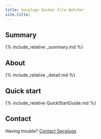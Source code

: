 ```yaml
---
title: Secplugs Docker File Watcher
site.title: 
---
```

## Summary
{% include_relative _summary.md %}

## About
{% include_relative _detail.md %}

## Quick start
{% include_relative QuickStartGuide.md %}

## Contact
Having trouble? [Contact Secplugs ](https://secplugs.com/contacts)